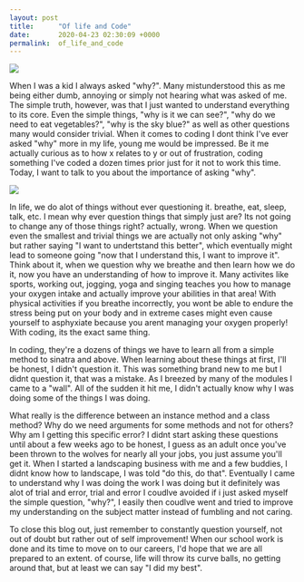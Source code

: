 ```yaml
---
layout: post
title:      "Of life and Code"
date:       2020-04-23 02:30:09 +0000
permalink:  of_life_and_code
---
```



![](https://i.imgur.com/r6KA6Tg.jpg?1)

When I was a kid I always asked "why?". Many mistunderstood this as me being either dumb, annoying or simply not hearing what was asked of me. The simple truth, however, was that I just wanted to understand everything to its core. Even the simple things, "why is it we can see?", "why do we need to eat vegetables?", "why is the sky blue?" as well as other questions many would consider trivial. When it comes to coding I dont think I've ever asked "why" more in my life, young me would be impressed. Be it me actually curious as to how x relates to y or out of frustration, coding something I've coded a dozen times prior just for it not to work this time. Today, I want to talk to you about the importance of asking "why".

![](https://i.imgur.com/kRj4ZGS.jpg?1)

In life, we do alot of things without ever questioning it. breathe, eat, sleep, talk, etc. I mean why ever question things that simply just are? Its not going to change any of those things right? actually, wrong. When we question even the smallest and trivial things we are actually not only asking "why" but rather saying "I want to undertstand this better", which eventually might lead to someone going "now that I understand this, I want to improve it". Think about it, when we question why we breathe and then learn how we do it, now you have an understanding of how to improve it. Many activites like sports, working out, jogging, yoga and singing teaches you how to manage your oxygen intake and actually improve your abilities in that area! With physical activities if you breathe incorrectly, you wont be able to endure the stress being put on your body and in extreme cases might even cause yourself to asphyxiate because you arent managing your oxygen properly! With coding, its the exact same thing.

In coding, they're a dozens of things we have to learn all from a simple method to sinatra and above. When learning about these things at first, I'll be honest, I didn't question it. This was something brand new to me but I didnt question it, that was a mistake. As I breezed by many of the modules I came to a "wall". All of the sudden it hit me, I didn't actually know why I was doing some of the things I was doing.

What really is the difference between an instance method and a class method? Why do we need arguments for some methods and not for others? Why am I getting this specific error? I didnt start asking these questions until about a few weeks ago to be honest, I guess as an adult once you've been thrown to the wolves for nearly all your jobs, you just assume you'll get it. When I started a landscaping business with me and a few buddies, I didnt know how to landscape, I was told "do this, do that". Eventually I came to understand why I was doing the work I was doing but it definitely was alot of trial and error, trial and error I coudlve avoided if i just asked myself the simple question, "why?", I easily then coudlve went and tried to improve my understanding on the subject matter instead of fumbling and not caring.

To close this blog out, just remember to constantly question yourself, not out of doubt but rather out of self improvement! When our school work is done and its time to move on to our careers, I'd hope that we are all prepared to an extent. of course, life will throw its curve balls, no getting around that, but at least we can say "I did my best".
